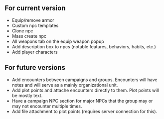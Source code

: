 ## For current version ##
* Equip/remove armor
* Custom npc templates
* Clone npc
* Mass create npc
* All weapons tab on the equip weapon popup
* Add description box to npcs (notable features, behaviors, habits, etc.)
* Add player characters


## For future versions ##
* Add encounters between campaigns and groups.  Encounters will have notes and will serve as a mainly organizational unit.
* Add plot points and attache encounters directly to them.  Plot points will be mostly text.
* Have a campaign NPC section for major NPCs that the group may or may not encounter multiple times.
* Add file attachment to plot points (requires server connection for this).